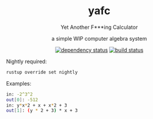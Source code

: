 <div align="center">

# yafc

Yet Another F***ing Calculator
  
a simple WIP computer algebra system

[![dependency status](https://deps.rs/repo/github/Overpeek/yafc/status.svg)](https://deps.rs/repo/github/Overpeek/yafc)
[![build status](https://github.com/Overpeek/yafc/actions/workflows/rust.yml/badge.svg)](https://github.com/Overpeek/yafc/actions)
 
</div>

Nightly required:
```bash
rustup override set nightly
```

Examples:

```bash
in: -2^3^2
out[0]: -512
in: y*x*2 + x + x*2 + 3
out[1]: (y * 2 + 3) * x + 3
```

